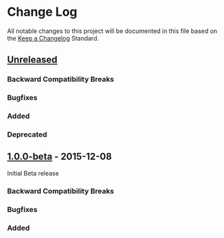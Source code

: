 # Change Log
All notable changes to this project will be documented in this file based on the
[Keep a Changelog](http://keepachangelog.com/) Standard.

## [Unreleased](https://github.com/radoondas/apachebeat/compare/1.0.0-beta...HEAD)

### Backward Compatibility Breaks

### Bugfixes

### Added

### Deprecated

## [1.0.0-beta](https://github.com/radoondas/apachebeat/tree/v1.0.0-beta) - 2015-12-08
Initial Beta release

### Backward Compatibility Breaks

### Bugfixes

### Added
